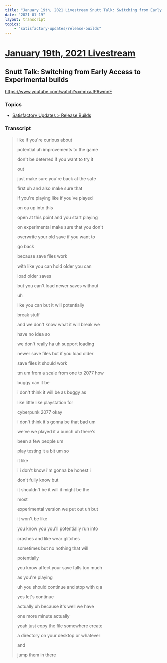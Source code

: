 ```yaml
---
title: "January 19th, 2021 Livestream Snutt Talk: Switching from Early Access to Experimental builds"
date: "2021-01-19"
layout: transcript
topics:
    - "satisfactory-updates/release-builds"
---
```

# [January 19th, 2021 Livestream](../2021-01-19.md)
## Snutt Talk: Switching from Early Access to Experimental builds
https://www.youtube.com/watch?v=mnxaJP6wmnE

### Topics
* [Satisfactory Updates > Release Builds](../topics/satisfactory-updates/release-builds.md)

### Transcript

> like if you're curious about
> 
> potential uh improvements to the game
> 
> don't be deterred if you want to try it
> 
> out
> 
> just make sure you're back at the safe
> 
> first uh and also make sure that
> 
> if you're playing like if you've played
> 
> on ea up into this
> 
> open at this point and you start playing
> 
> on experimental make sure that you don't
> 
> overwrite your old save if you want to
> 
> go back
> 
> because save files work
> 
> with like you can hold older you can
> 
> load older saves
> 
> but you can't load newer saves without
> 
> uh
> 
> like you can but it will potentially
> 
> break stuff
> 
> and we don't know what it will break we
> 
> have no idea so
> 
> we don't really ha uh support loading
> 
> newer save files but if you load older
> 
> save files it should work
> 
> tm um from a scale from one to 2077 how
> 
> buggy can it be
> 
> i don't think it will be as buggy as
> 
> like little like playstation for
> 
> cyberpunk 2077 okay
> 
> i don't think it's gonna be that bad um
> 
> we've we played it a bunch uh there's
> 
> been a few people um
> 
> play testing it a bit um so
> 
> it like
> 
> i i don't know i'm gonna be honest i
> 
> don't fully know but
> 
> it shouldn't be it will it might be the
> 
> most
> 
> experimental version we put out uh but
> 
> it won't be like
> 
> you know you you'll potentially run into
> 
> crashes and like wear glitches
> 
> sometimes but no nothing that will
> 
> potentially
> 
> you know affect your save falls too much
> 
> as you're playing
> 
> uh you should continue and stop with q a
> 
> yes let's continue
> 
> actually uh because it's well we have
> 
> one more minute actually
> 
> yeah just copy the file somewhere create
> 
> a directory on your desktop or whatever
> 
> and
> 
> jump them in there
> 
